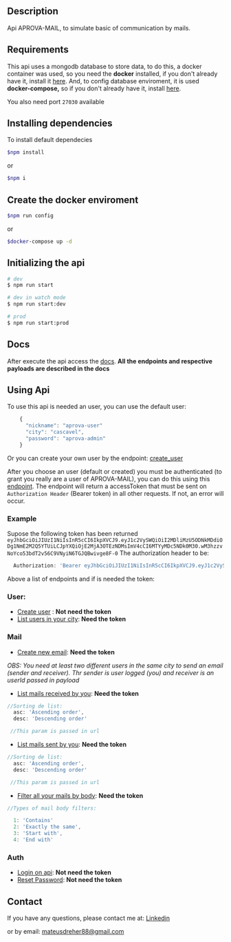 ## Description

Api APROVA-MAIL, to simulate basic of communication by mails.

## Requirements

This api uses a mongodb database to store data, to do this, a docker container was used, so you need the **docker** installed, if you don't already have it, install it [here](https://docs.docker.com/get-docker/).
And, to config database enviroment, it is used **docker-compose,** so if you don't already have it, install [here](https://docs.docker.com/compose/install/). 

You also need port `27030` available

## Installing dependencies

To install default dependecies

``` bash
$npm install
```

or

``` bash
$npm i
```

## Create the docker enviroment

``` bash
$npm run config
```

or

``` bash
$docker-compose up -d
```

## Initializing the api

``` bash
# dev
$ npm run start

# dev in watch mode
$ npm run start:dev

# prod
$ npm run start:prod
```

## Docs

After execute the api access the [docs](http://localhost:3000/docs).
**All the endpoints and respective payloads are described in the docs**

## Using Api

To use this api is needed an user, you can use the default user:

``` javascript
    {
      "nickname": "aprova-user"
      "city": "cascavel",
      "password": "aprova-admin"
    }
```

Or you can create your own user by the endpoint:
[create\_user](http://localhost:3000/docs/#/user/UserController_create)

After you choose an user (default or created) you must be authenticated (to grant you really are a user of APROVA-MAIL), you can do this using this [endpoint](http://localhost:3000/docs/#/auth/AuthController_auth).
The endpoint will return a accessToken that must be sent on `Authorization Header` (Bearer token) in all other requests. If not, an error will occur.

### Example

Supose the following token has been returned
`eyJhbGciOiJIUzI1NiIsInR5cCI6IkpXVCJ9.eyJ1c2VySWQiOiI2MDliMzU5ODNkMDdiODg1NmE2M2Q5YTUiLCJpYXQiOjE2MjA3OTEzNDMsImV4cCI6MTYyMDc5NDk0M30.wM3hzzvNoYco53bdT2v56C9VNyiN6TGJQBwivge8F-0`
The authorization header to be:

``` javascript
  Authorization: 'Bearer eyJhbGciOiJIUzI1NiIsInR5cCI6IkpXVCJ9.eyJ1c2VySWQiOiI2MDliMzU5ODNkMDdiODg1NmE2M2Q5YTUiLCJpYXQiOjE2MjA3OTEzNDMsImV4cCI6MTYyMDc5NDk0M30.wM3hzzvNoYco53bdT2v56C9VNyiN6TGJQBwivge8F-0'
```

Above a list of endpoints and if is needed the token:

### User:

* [Create user](http://localhost:3000/docs/#/user/UserController_create) : **Not need the token**
* [List users in your city](http://localhost:3000/docs/#/user/UserController_listByCity): **Need the token**

### Mail

* [Create new email](http://localhost:3000/docs/#/mail/MailController_create): **Need the token**

*OBS: You need at least two different users in the same city to send an email (sender and receiver). Thr sender is user logged (you) and receiver is an userId passed in payload*
* [List mails received by you](http://localhost:3000/docs/#/mail/MailController_listMyReceived): **Need the token**
``` javascript
//Sorting de list:
  asc: 'Ascending order',
  desc: 'Descending order'

 //This param is passed in url
```
* [List mails sent by you](http://localhost:3000/docs/#/mail/MailController_listMySent): **Need the token**
``` javascript
//Sorting de list:
  asc: 'Ascending order',
  desc: 'Descending order'

 //This param is passed in url
```
* [Filter all your mails by body](http://localhost:3000/docs/#/mail/MailController_filterBody): **Need the token**

``` javascript
//Types of mail body filters:

  1: 'Contains'
  2: 'Exactly the same',
  3: 'Start with',
  4: 'End with'
```

### Auth

* [Login on api](http://localhost:3000/docs/#/auth/AuthController_auth): **Not need the token**
* [Reset Password](http://localhost:3000/docs/#/auth/AuthController_forgetPassword): **Not need the token**

## Contact

If you have any questions, please contact me at:
[Linkedin](https://www.linkedin.com/in/mateus-dreher-3bab65140/)

or by email: mateusdreher88@gmail.com